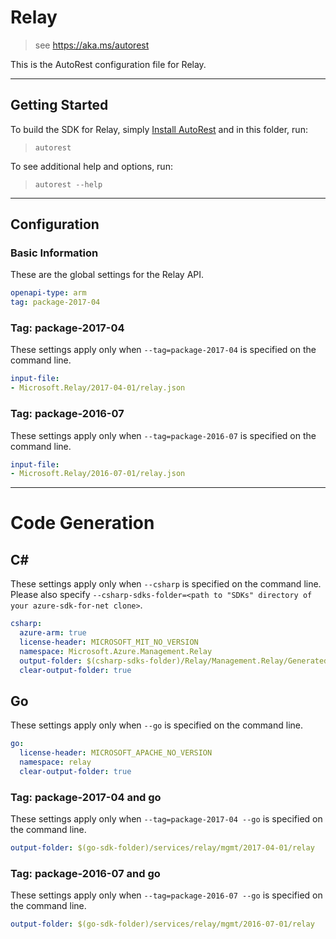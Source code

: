 # Relay
    
> see https://aka.ms/autorest

This is the AutoRest configuration file for Relay.



---
## Getting Started 
To build the SDK for Relay, simply [Install AutoRest](https://aka.ms/autorest/install) and in this folder, run:

> `autorest`

To see additional help and options, run:

> `autorest --help`
---

## Configuration



### Basic Information 
These are the global settings for the Relay API.

``` yaml
openapi-type: arm
tag: package-2017-04
```


### Tag: package-2017-04

These settings apply only when `--tag=package-2017-04` is specified on the command line.

``` yaml $(tag) == 'package-2017-04'
input-file:
- Microsoft.Relay/2017-04-01/relay.json
```


### Tag: package-2016-07

These settings apply only when `--tag=package-2016-07` is specified on the command line.

``` yaml $(tag) == 'package-2016-07'
input-file:
- Microsoft.Relay/2016-07-01/relay.json
```


---
# Code Generation


## C# 

These settings apply only when `--csharp` is specified on the command line.
Please also specify `--csharp-sdks-folder=<path to "SDKs" directory of your azure-sdk-for-net clone>`.

``` yaml $(csharp)
csharp:
  azure-arm: true
  license-header: MICROSOFT_MIT_NO_VERSION
  namespace: Microsoft.Azure.Management.Relay
  output-folder: $(csharp-sdks-folder)/Relay/Management.Relay/Generated
  clear-output-folder: true
```

## Go

These settings apply only when `--go` is specified on the command line.

``` yaml $(go)
go:
  license-header: MICROSOFT_APACHE_NO_VERSION
  namespace: relay
  clear-output-folder: true
```

### Tag: package-2017-04 and go

These settings apply only when `--tag=package-2017-04 --go` is specified on the command line.

``` yaml $(tag) == 'package-2017-04' && $(go)
output-folder: $(go-sdk-folder)/services/relay/mgmt/2017-04-01/relay
```

### Tag: package-2016-07 and go

These settings apply only when `--tag=package-2016-07 --go` is specified on the command line.

``` yaml $(tag) == 'package-2016-07' && $(go)
output-folder: $(go-sdk-folder)/services/relay/mgmt/2016-07-01/relay
```